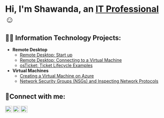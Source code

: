 <h1>Hi, I'm Shawanda, an <a href="https://linkedin.com/in/Shawanda">IT Professional</a>☺</h1>

<h2>👨‍💻 Information Technology Projects:</h2>

- <b>Remote Desktop </b>
  - [Remote Desktop: Start up](https://github.com/ladybug870/Remote-desktop-startup)
  - [Remote Desktop: Connecting to a Virtual Machine](https://github.com/ladybug870/post-install-config)
  - [osTicket: Ticket Lifecycle Examples](https://github.com/ladybug870c/ticket-lifecycle)
- <b>Virtual Machines</b>
  - [Creating a Virtual Machine on Azure](https://github.com/ladybug870/configure-ad)
  - [Network Security Groups (NSGs) and Inspecting Network Protocols](https://github.com/ladybug870/azure-network-protocols)

<h2>🤳Connect with me:</h2>

[<img align="left" alt="Josh | Twitter" width="22px" src="https://cdn.jsdelivr.net/npm/simple-icons@v3/icons/twitter.svg" />][twitter]
[<img align="left" alt="Josh | LinkedIn" width="22px" src="https://cdn.jsdelivr.net/npm/simple-icons@v3/icons/linkedin.svg" />][linkedin]
[<img align="left" alt="Josh | Instagram" width="22px" src="https://cdn.jsdelivr.net/npm/simple-icons@v3/icons/instagram.svg" />][instagram]

[twitter]: https://twitter.com/
[instagram]: https://www.instagram.com/
[linkedin]: https://linkedin.com/in/
<!--
**Ladybug870/ladybug870** is a ✨ _special_ ✨ repository because its `README.md` (this file) appears on your GitHub profile.

Here are some ideas to get you started:

- 🔭 I’m currently working on ...
- 🌱 I’m currently learning ...
- 👯 I’m looking to collaborate on ...
- 🤔 I’m looking for help with ...
- 💬 Ask me about ...
- 📫 How to reach me: ...
- 😄 Pronouns: ...
- ⚡ Fun fact: ...
-->
